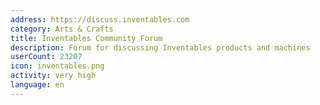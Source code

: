 ```yaml
---
address: https://discuss.inventables.com
category: Arts & Crafts
title: Inventables Community Forum
description: Forum for discussing Inventables products and machines
userCount: 23207
icon: inventables.png
activity: very high
language: en
---
```

